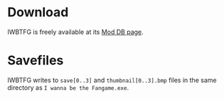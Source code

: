 # Download
IWBTFG is freely available at its [Mod DB page](http://www.moddb.com/games/i-wanna-be-the-fangame/downloads).

# Savefiles
IWBTFG writes to `save[0..3]` and `thumbnail[0..3].bmp` files in the same directory as `I wanna be the Fangame.exe`.

